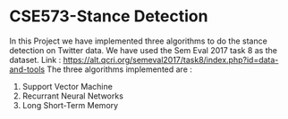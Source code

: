 # CSE573-Stance Detection
In this Project we have implemented three algorithms to do the stance detection on Twitter data.
We have used the Sem Eval 2017 task 8 as the dataset.
Link : https://alt.qcri.org/semeval2017/task8/index.php?id=data-and-tools
The three algorithms implemented are : 
1. Support Vector Machine 
2. Recurrant Neural Networks
3. Long Short-Term Memory

